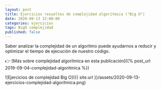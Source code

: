 ```yaml
---
layout: post
title: Ejercicios resueltos de complejidad algorítmica ("Big O")
date: 2020-09-13 12:00:00
categories: ejercicios
tags: BigO complejidad
published: false
---
```



Saber analizar la complejidad de un algoritmo puede ayudarnos a reducir y optimizar el tiempo de ejecución de nuestro código.

👉 [Más sobre complejidad algorítmica en esta publicación]({% post_url 2019-09-04-complejidad-algoritmica %})

![Ejercicios de complejidad Big O]({{ site.url }}/assets/2020-09-13-ejercicios-complejidad-algoritmica.png)
